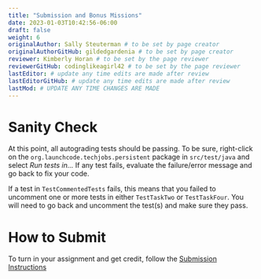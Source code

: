 ```yaml
---
title: "Submission and Bonus Missions"
date: 2023-01-03T10:42:56-06:00
draft: false
weight: 6
originalAuthor: Sally Steuterman # to be set by page creator
originalAuthorGitHub: gildedgardenia # to be set by page creator
reviewer: Kimberly Horan # to be set by the page reviewer
reviewerGitHub: codinglikeagirl42 # to be set by the page reviewer
lastEditor: # update any time edits are made after review
lastEditorGitHub: # update any time edits are made after review
lastMod: # UPDATE ANY TIME CHANGES ARE MADE
---
```


# Sanity Check

At this point, all autograding tests should be passing. To be sure, right-click on the `org.launchcode.techjobs.persistent` package in `src/test/java` and select *Run tests in...* If any test fails, evaluate the failure/error message and go back to fix your code.

If a test in `TestCommentedTests` fails, this means that you failed to uncomment one or more tests in either `TestTaskTwo` or `TestTaskFour`. You will need to go back and uncomment the test(s) and make sure they pass.

# How to Submit

To turn in your assignment and get credit, follow the [Submission Instructions](https://education.launchcode.org/java-web-dev-curriculun/assignments/hello-world/index.html#submitting-your-work-on-canvas)